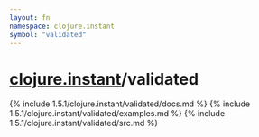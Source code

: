 ```yaml
---
layout: fn
namespace: clojure.instant
symbol: "validated"
---
```


# [clojure.instant](../)/validated

{% include 1.5.1/clojure.instant/validated/docs.md %}
{% include 1.5.1/clojure.instant/validated/examples.md %}
{% include 1.5.1/clojure.instant/validated/src.md %}

